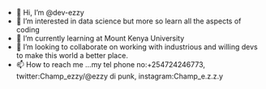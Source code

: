 - 👋 Hi, I’m @dev-ezzy
- 👀 I’m interested in data science but more so learn all the aspects of coding
- 🌱 I’m currently learning at Mount Kenya University
- 💞️ I’m looking to collaborate on working with industrious and willing devs to make this world a better place.
- 📫 How to reach me ...my tel phone no:+254724246773,
                        twitter:Champ_ezzy/@ezzy di punk,
                        instagram:Champ_e.z.z.y

<!---
dev-ezzy/dev-ezzy is a ✨ special ✨ repository because its `README.md` (this file) appears on your GitHub profile.
You can click the Preview link to take a look at your changes.
--->
